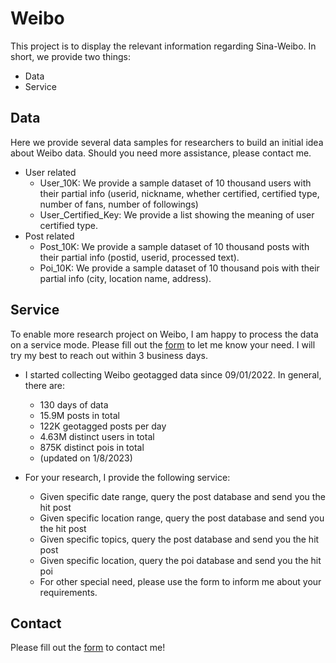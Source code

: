 # Weibo

This project is to display the relevant information regarding Sina-Weibo. In short, we provide two things:
* Data
* Service

## Data
Here we provide several data samples for researchers to build an initial idea about Weibo data. Should you need more assistance, please contact me. 
* User related
  * User_10K: We provide a sample dataset of 10 thousand users with their partial info (userid, nickname, whether certified, certified type, number of fans, number of followings)
  * User_Certified_Key: We provide a list showing the meaning of user certified type.
* Post related
  * Post_10K: We provide a sample dataset of 10 thousand posts with their partial info (postid, userid, processed text).
  * Poi_10K: We provide a sample dataset of 10 thousand pois with their partial info (city, location name, address).

## Service
To enable more research project on Weibo, I am happy to process the data on a service mode. Please fill out the [form](https://docs.google.com/forms/d/1CXsNEpsAg7VeDt-QQxEUX1tb9QvfVKPKSP3KRFgFVmk/) to let me know your need. I will try my best to reach out within 3 business days.
* I started collecting Weibo geotagged data since 09/01/2022. In general, there are:
  * 130 days of data
  * 15.9M posts in total
  * 122K geotagged posts per day
  * 4.63M distinct users in total
  * 875K distinct pois in total
  * (updated on 1/8/2023)

* For your research, I provide the following service:
  * Given specific date range, query the post database and send you the hit post
  * Given specific location range, query the post database and send you the hit post
  * Given specific topics, query the post database and send you the hit post
  * Given specific location, query the poi database and send you the hit poi
  * For other special need, please use the form to inform me about your requirements.

## Contact
Please fill out the [form](https://docs.google.com/forms/d/1CXsNEpsAg7VeDt-QQxEUX1tb9QvfVKPKSP3KRFgFVmk/) to contact me!
